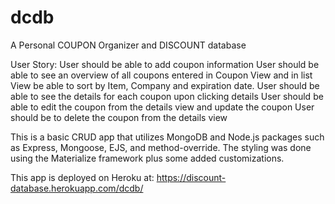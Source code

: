 # dcdb
A Personal COUPON Organizer and DISCOUNT database

User Story:
User should be able to add coupon information
User should be able to see an overview of all coupons entered in Coupon View and in list View be able to sort by Item, Company and expiration date. 
User should be able to see the details for each coupon upon clicking details
User should be able to edit the coupon from the details view and update the coupon
User should be to delete the coupon from the details view

This is a basic CRUD app that utilizes MongoDB and Node.js packages such as Express, Mongoose, EJS, and method-override. 
The styling was done using the Materialize framework plus some added customizations. 

This app is deployed on Heroku at:
https://discount-database.herokuapp.com/dcdb/
